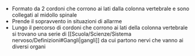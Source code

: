* Formato da 2 cordoni che corrono ai lati dalla colonna vertebrale e sono collegati al midollo spinale
* Prende il sopravvento in situazioni di allarme
* Lungo il percorso di cordoni che corrono ai lati della colonna vertebrale si trovano una serie di [[Scuola/Scienze/Sistema nervoso/Definizioni#Gangli|gangli]] da cui partono nervi che vanno ai diversi organi